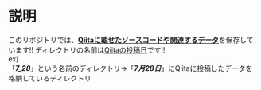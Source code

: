 # 説明
このリポジトリでは、<ins>**Qiitaに載せたソースコードや関連するデータ**</ins>を保存しています!!
ディレクトリの名前は<ins>Qiitaの投稿日</ins>です!!<br>
ex)<br>
「***7_28***」という名前のディレクトリ→「***7月28日***」にQiitaに投稿したデータを格納しているディレクトリ
